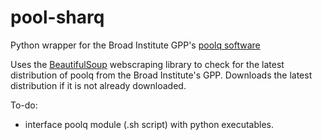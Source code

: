 # pool-sharq
Python wrapper for the Broad Institute GPP's [poolq software](https://portals.broadinstitute.org/gpp/public/software/poolq)


Uses the [BeautifulSoup](https://www.crummy.com/software/BeautifulSoup/) webscraping library to check for the latest distribution of poolq from the Broad Institute's GPP. Downloads the latest distribution if it is not already downloaded.

To-do:
- interface poolq module (.sh script) with python executables. 
